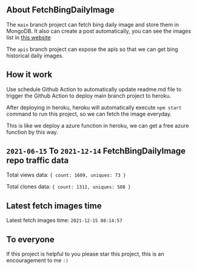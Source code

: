 ## About FetchBingDailyImage

The `main` branch project can fetch bing daily image and store them in MongoDB.
It also can create a post automatically, you can see the images list in [this website](https://oursalbum.netlify.app)

The `apis` branch project can expose the apis so that we can get bing historical daily images.

## How it work

Use schedule Github Action to automatically update readme.md file to trigger the Github Action to deploy main branch project to heroku.

After deploying in heroku, heroku will automatically execute `npm start` command to run this project, so we can fetch the image everyday.

This is like we deploy a azure function in heroku, we can get a free azure function by this way.

## `2021-06-15` To `2021-12-14` FetchBingDailyImage repo traffic data

Total views data: `{ count: 1609, uniques: 73 }`

Total clones data: `{ count: 1311, uniques: 508 }`

## Latest fetch images time

Latest fetch images time: `2021-12-15 08:14:57`

## To everyone

If this project is helpful to you please star this project, this is an encouragement to me `:)`




